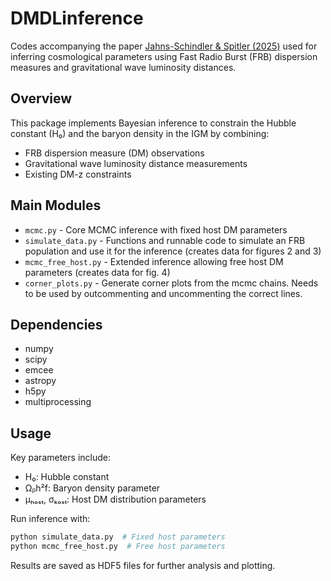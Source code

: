 # DMDLinference

Codes accompanying the paper [Jahns-Schindler & Spitler (2025)](https://ui.adsabs.harvard.edu/abs/2025arXiv250814434J) used for inferring cosmological parameters using Fast Radio Burst (FRB) dispersion measures and gravitational wave luminosity distances.

## Overview

This package implements Bayesian inference to constrain the Hubble constant (H₀) and the baryon density in the IGM by combining:
- FRB dispersion measure (DM) observations
- Gravitational wave luminosity distance measurements
- Existing DM-z constraints

## Main Modules

- `mcmc.py` - Core MCMC inference with fixed host DM parameters
- `simulate_data.py` - Functions and runnable code to simulate an FRB population and use it for the inference (creates data for figures 2 and 3)
- `mcmc_free_host.py` - Extended inference allowing free host DM parameters (creates data for fig. 4)
- `corner_plots.py` - Generate corner plots from the mcmc chains. Needs to be used by outcommenting and uncommenting the correct lines.

## Dependencies

- numpy
- scipy
- emcee
- astropy
- h5py
- multiprocessing

## Usage

Key parameters include:
- H₀: Hubble constant
- Ωᵦh²f: Baryon density parameter
- μₕₒₛₜ, σₖₒₛₜ: Host DM distribution parameters

Run inference with:
```python
python simulate_data.py  # Fixed host parameters
python mcmc_free_host.py  # Free host parameters
```

Results are saved as HDF5 files for further analysis and plotting.
